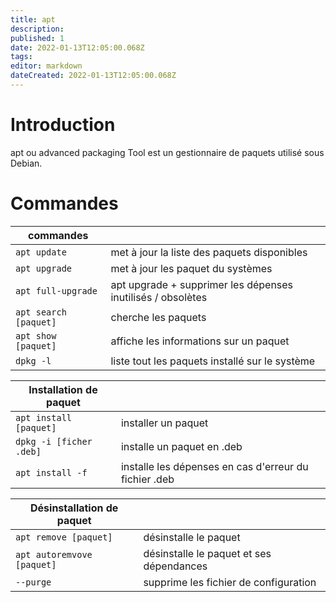 ```yaml
---
title: apt
description: 
published: 1
date: 2022-01-13T12:05:00.068Z
tags: 
editor: markdown
dateCreated: 2022-01-13T12:05:00.068Z
---
```


# Introduction
apt ou advanced packaging Tool est un gestionnaire de paquets utilisé sous Debian.
 
# Commandes
|   commandes | |
| --- | --- |
| `apt update` | met à jour la liste des paquets disponibles |
| `apt upgrade` | met à jour les paquet du systèmes |
| `apt full-upgrade` | apt upgrade + supprimer les dépenses inutilisés / obsolètes |
| `apt search [paquet]` | cherche les paquets |
| `apt show [paquet]` | affiche les informations sur un paquet |
| `dpkg -l` | liste tout les paquets installé sur le système |
 
 
|  Installation de paquet   |     |
| --- | --- |
| `apt install [paquet]` | installer un paquet |
| `dpkg -i [ficher .deb]` | installe un paquet en .deb |
| `apt install -f` | installe les dépenses en cas d'erreur du fichier .deb |
 
 
|  Désinstallation de paquet   |     |
| --- | --- |
| `apt remove [paquet]` | désinstalle le paquet |
| `apt autoremvove [paquet]` | désinstalle le paquet et ses dépendances |
| `--purge` | supprime les fichier de configuration |
